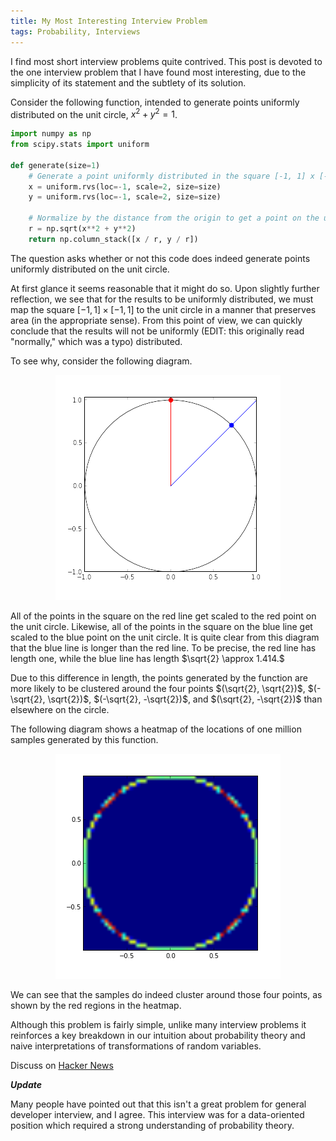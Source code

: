 ```yaml
---
title: My Most Interesting Interview Problem
tags: Probability, Interviews
---
```


I find most short interview problems quite contrived.  This post is devoted to the one interview problem that I have found most interesting, due to the simplicity of its statement and the subtlety of its solution.

Consider the following function, intended to generate points uniformly distributed on the unit circle, $x^2 + y^2 = 1$.

```python
import numpy as np
from scipy.stats import uniform

def generate(size=1)
    # Generate a point uniformly distributed in the square [-1, 1] x [-1, 1]
    x = uniform.rvs(loc=-1, scale=2, size=size)
    y = uniform.rvs(loc=-1, scale=2, size=size)

    # Normalize by the distance from the origin to get a point on the unit circle
    r = np.sqrt(x**2 + y**2)
    return np.column_stack([x / r, y / r])
```

The question asks whether or not this code does indeed generate points uniformly distributed on the unit circle.

At first glance it seems reasonable that it might do so.  Upon slightly further reflection, we see that for the results to be uniformly distributed, we must map the square $[-1, 1] \times [-1, 1]$ to the unit circle in a manner that preserves area (in the appropriate sense).  From this point of view, we can quickly conclude that the results will not be uniformly (EDIT: this originally read "normally," which was a typo) distributed.

To see why, consider the following diagram.

<center><img src="/resources/most-interesting/diagonal.png" /></center>

All of the points in the square on the red line get scaled to the red point on the unit circle.  Likewise, all of the points in the square on the blue line get scaled to the blue point on the unit circle.  It is quite clear from this diagram that the blue line is longer than the red line.  To be precise, the red line has length one, while the blue line has length $\sqrt{2} \approx 1.414.$

Due to this difference in length, the points generated by the function are more likely to be clustered around the four points $(\sqrt{2}, \sqrt{2})$, $(-\sqrt{2}, \sqrt{2})$, $(-\sqrt{2}, -\sqrt{2})$, and $(\sqrt{2}, -\sqrt{2})$ than elsewhere on the circle.

The following diagram shows a heatmap of the locations of one million samples generated by this function.

<center><img src="/resources/most-interesting/clustered.png" /></center>

We can see that the samples do indeed cluster around those four points, as shown by the red regions in the heatmap.

Although this problem is fairly simple, unlike many interview problems it reinforces a key breakdown in our intuition about probability theory and naive interpretations of transformations of random variables.

Discuss on <a href="https://news.ycombinator.com/item?id=6367378">Hacker News</a>

***Update***

Many people have pointed out that this isn't a great problem for general developer interview, and I agree.  This interview was for a data-oriented position which required a strong understanding of probability theory.

